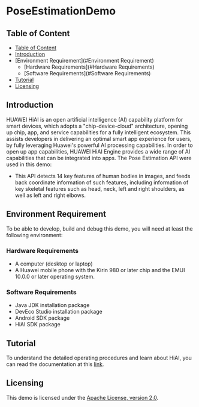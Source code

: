 ﻿# PoseEstimationDemo

## Table of Content
  - [Table of Content](#Table-of-content)
  - [Introduction](#Introduction)
  - [Environment Requirement](#Environment Requirement)
    - [Hardware Requirements](#Hardware Requirements)
    - [Software Requirements](#Software Requirements)
  - [Tutorial](#Tutorial)
  - [Licensing](#Licensing)

## Introduction

HUAWEI HiAI is an open artificial intelligence (AI) capability platform for smart devices, which adopts a "chip-device-cloud" architecture, opening up chip, app, and service capabilities for a fully intelligent ecosystem. This assists developers in delivering an optimal smart app experience for users, by fully leveraging Huawei's powerful AI processing capabilities.
In order to open up app capabilities, HUAWEI HiAI Engine provides a wide range of AI capabilities that can be integrated into apps. The Pose Estimation API were used in this demo:

* This API detects 14 key features of human bodies in images, and feeds back coordinate information of such features, including information of key skeletal features such as head, neck, left and right shoulders, as well as left and right elbows.


## Environment Requirement

To be able to develop, build and debug this demo, you will need at least the following environment:

### Hardware Requirements
* A computer (desktop or laptop)
* A Huawei mobile phone with the Kirin 980 or later chip and the EMUI 10.0.0 or later operating system.

### Software Requirements
* Java JDK installation package
* DevEco Studio installation package
* Android SDK package
* HiAI SDK package

## Tutorial

To understand the detailed operating procedures and learn about HiAI, you can read the documentation at this [link](https://developer.huawei.com/consumer/cn/codelab/HiAIPoseEstimation/index.html).

## Licensing

This demo is licensed under the [Apache License, version 2.0](http://www.apache.org/licenses/LICENSE-2.0).
